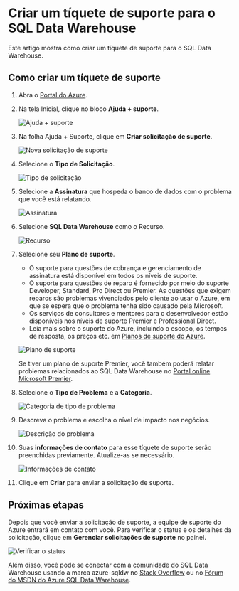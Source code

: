 <properties
    pageTitle="Criar um tíquete de suporte para o SQL Data Warehouse | Microsoft Azure"
    description="Como criar um tíquete de suporte no Azure SQL Data Warehouse."
    services="sql-data-warehouse"
    documentationCenter="NA"
    authors="sahaj08"
    manager="barbkess"
    editor=""/>

<tags
    ms.service="sql-data-warehouse"
    ms.devlang="NA"
    ms.topic="get-started-article"
    ms.tgt_pltfrm="NA"
    ms.workload="data-services"
    ms.date="10/20/2015"
    ms.author="sahaj08"/>

# Criar um tíquete de suporte para o SQL Data Warehouse
 Este artigo mostra como criar um tíquete de suporte para o SQL Data Warehouse.


## Como criar um tíquete de suporte

1. Abra o [Portal do Azure][]. 
2. Na tela Inicial, clique no bloco **Ajuda + suporte**.

    ![Ajuda + suporte](./media/sql-data-warehouse-get-started-create-support-ticket/help-support.png)

3. Na folha Ajuda + Suporte, clique em **Criar solicitação de suporte**.

    ![Nova solicitação de suporte](./media/sql-data-warehouse-get-started-create-support-ticket/create-support-request.png)

4. Selecione o **Tipo de Solicitação**.

    ![Tipo de solicitação](./media/sql-data-warehouse-get-started-create-support-ticket/request-type.png)

5. Selecione a **Assinatura** que hospeda o banco de dados com o problema que você está relatando.

    ![Assinatura](./media/sql-data-warehouse-get-started-create-support-ticket/subscription.png)

6. Selecione **SQL Data Warehouse** como o Recurso.

    ![Recurso](./media/sql-data-warehouse-get-started-create-support-ticket/resource.png)

7. Selecione seu **Plano de suporte**.

    - O suporte para questões de cobrança e gerenciamento de assinatura está disponível em todos os níveis de suporte.
    - O suporte para questões de reparo é fornecido por meio do suporte Developer, Standard, Pro Direct ou Premier. As questões que exigem reparos são problemas vivenciados pelo cliente ao usar o Azure, em que se espera que o problema tenha sido causado pela Microsoft.
    - Os serviços de consultores e mentores para o desenvolvedor estão disponíveis nos níveis de suporte Premier e Professional Direct.
    - Leia mais sobre o suporte do Azure, incluindo o escopo, os tempos de resposta, os preços etc. em [Planos de suporte do Azure][].

    ![Plano de suporte](./media/sql-data-warehouse-get-started-create-support-ticket/support-plan.png)

    Se tiver um plano de suporte Premier, você também poderá relatar problemas relacionados ao SQL Data Warehouse no [Portal online Microsoft Premier][].

8. Selecione o **Tipo de Problema** e a **Categoria**.

    ![Categoria de tipo de problema](./media/sql-data-warehouse-get-started-create-support-ticket/problem-type-category.png)

9. Descreva o problema e escolha o nível de impacto nos negócios.

    ![Descrição do problema](./media/sql-data-warehouse-get-started-create-support-ticket/problem-description.png)

10. Suas **informações de contato** para esse tíquete de suporte serão preenchidas previamente. Atualize-as se necessário.

    ![Informações de contato](./media/sql-data-warehouse-get-started-create-support-ticket/contact-info.png)

11. Clique em **Criar** para enviar a solicitação de suporte.


## Próximas etapas
Depois que você enviar a solicitação de suporte, a equipe de suporte do Azure entrará em contato com você. Para verificar o status e os detalhes da solicitação, clique em **Gerenciar solicitações de suporte** no painel.

![Verificar o status](./media/sql-data-warehouse-get-started-create-support-ticket/check-status.png)

Além disso, você pode se conectar com a comunidade do SQL Data Warehouse usando a marca azure-sqldw no [Stack Overflow][] ou no [Fórum do MSDN do Azure SQL Data Warehouse][].

<!-- External links -->

[Portal do Azure]: https://portal.azure.com/
[Planos de suporte do Azure]: http://azure.microsoft.com/support/plans/?WT.mc_id=Support_Plan_510979/
[Portal online Microsoft Premier]: https://premier.microsoft.com/
[Stack Overflow]: http://stackoverflow.com/questions/tagged/azure-sqldw/
[Fórum do MSDN do Azure SQL Data Warehouse]: https://social.msdn.microsoft.com/Forums/home?forum=AzureSQLDataWarehouse/

<!---HONumber=Oct15_HO4-->